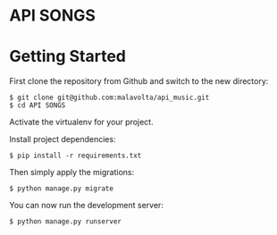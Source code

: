 # API SONGS

# Getting Started

First clone the repository from Github and switch to the new directory:

    $ git clone git@github.com:malavolta/api_music.git
    $ cd API SONGS
    
Activate the virtualenv for your project.
    
Install project dependencies:

    $ pip install -r requirements.txt
    
    
Then simply apply the migrations:

    $ python manage.py migrate
    

You can now run the development server:

    $ python manage.py runserver